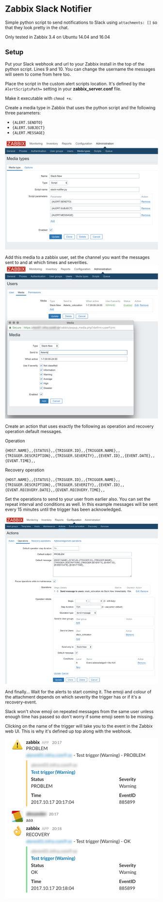 # Zabbix Slack Notifier

Simple python script to send notifications to Slack using `attachments: []` so that they look pretty in the chat.

Only tested in Zabbix 3.4 on Ubuntu 14.04 and 16.04

## Setup
Put your Slack webhook and url to your Zabbix install in the top of the python script. Lines 9 and 10. You can change the username the messages will seem to come from here too.

Place the script in the custom alert scripts location. It's defined by the `AlertScriptsPath=` setting in your __zabbix_server.conf__ file.

Make it executable with `chmod +x`.

Create a media type in Zabbix that uses the python script and the following three parameters:

* `{ALERT.SENDTO}`
* `{ALERT.SUBJECT}`
* `{ALERT.MESSAGE}`

![media_type](img/media-type.png)


Add this media to a zabbix user, set the channel you want the messages sent to and at which times and severities.
![user_media](img/user-media.png)


Create an action that uses exactly the following as operation and recovery operation default messages.

Operation

`{HOST.NAME},,{STATUS},,{TRIGGER.ID},,{TRIGGER.NAME},,{TRIGGER.DESCRIPTION},,{TRIGGER.SEVERITY},,{EVENT.ID},,{EVENT.DATE},,{EVENT.TIME},,`

Recovery operation

`{HOST.NAME},,{STATUS},,{TRIGGER.ID},,{TRIGGER.NAME},,{TRIGGER.DESCRIPTION},,{TRIGGER.SEVERITY},,{EVENT.ID},,{EVENT.RECOVERY.DATE},,{EVENT.RECOVERY.TIME},,`

Set the operations to send to your user from earlier also. You can set the repeat interval and conditions as well. In this example messages will be sent every 15 minutes until the trigger has been acknowledged.

![action](img/action.png)

And finally... Wait for the alerts to start coming it. The emoji and colour of the attachment depends on which severity the trigger has or if it's a recovery-event.

Slack won't show emoji on repeated messages from the same user unless enough time has passed so don't worry if some emoji seem to be missing.

Clicking on the name of the trigger will take you to the event in the Zabbix web UI. This is why it's defined up top along with the webhook.

![demo](img/demo.png)
